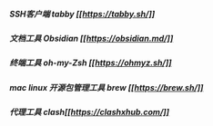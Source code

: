 ##### SSH客户端   tabby  [[https://tabby.sh/]]
##### 文档工具 Obsidian  [[https://obsidian.md/]]
##### 终端工具  oh-my-Zsh  [[https://ohmyz.sh/]]
##### mac linux 开源包管理工具  brew   [[https://brew.sh/]]
##### 代理工具 clash[[https://clashxhub.com/]]
